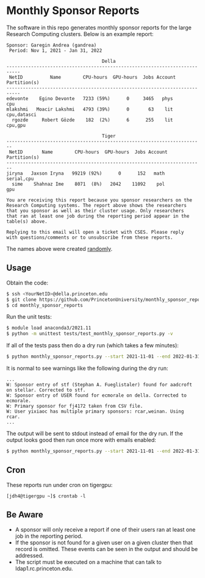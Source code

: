 # Monthly Sponsor Reports

The software in this repo generates monthly sponsor reports for the large Research Computing clusters. Below is an example report:

```
Sponsor: Garegin Andrea (gandrea)
 Period: Nov 1, 2021 - Jan 31, 2022

                                   Della                                   
---------------------------------------------------------------------------
 NetID          Name        CPU-hours  GPU-hours  Jobs Account Partition(s)
---------------------------------------------------------------------------
edevonte    Egino Devonte   7233 (59%)      0     3465   phys           cpu 
mlakshmi   Moacir Lakshmi   4793 (39%)      0       63    lit   cpu,datasci  
  rgozde     Robert Gözde    182  (2%)      6      255    lit       cpu,gpu 

                                   Tiger                                   
------------------------------------------------------------------------
 NetID       Name        CPU-hours  GPU-hours  Jobs Account Partition(s)
------------------------------------------------------------------------
jiryna   Jaxson Iryna   99219 (92%)      0      152   math    serial,cpu 
  sime    Shahnaz Ime    8071  (8%)   2042    11092    pol           gpu 

You are receiving this report because you sponsor researchers on the
Research Computing systems. The report above shows the researchers
that you sponsor as well as their cluster usage. Only researchers
that ran at least one job during the reporting period appear in the
table(s) above.

Replying to this email will open a ticket with CSES. Please reply
with questions/comments or to unsubscribe from these reports.
```

The names above were created [randomly](https://www.behindthename.com/random/).

## Usage

Obtain the code:

```bash
$ ssh <YourNetID>@della.princeton.edu
$ git clone https://github.com/PrincetonUniversity/monthly_sponsor_reports.git
$ cd monthly_sponsor_reports
```

Run the unit tests:

```bash
$ module load anaconda3/2021.11
$ python -m unittest tests/test_monthly_sponsor_reports.py -v
```

If all of the tests pass then do a dry run (which takes a few minutes):

```bash
$ python monthly_sponsor_reports.py --start 2021-11-01 --end 2022-01-31
```

It is normal to see warnings like the following during the dry run:

```
...
W: Sponsor entry of stf (Stephan A. Fueglistaler) found for aadcroft on stellar. Corrected to stf.
W: Sponsor entry of USER found for ecmorale on della. Corrected to ecmorale.
W: Primary sponsor for fj4172 taken from CSV file.
W: User yixiaoc has multiple primary sponsors: rcar,weinan. Using rcar.
...
```

The output will be sent to stdout instead of email for the dry run. If the output looks good then run once more with emails enabled:

```bash
$ python monthly_sponsor_reports.py --start 2021-11-01 --end 2022-01-31 --email
```

## Cron

These reports run under cron on tigergpu:

```
[jdh4@tigergpu ~]$ crontab -l
```

## Be Aware

- A sponsor will only receive a report if one of their users ran at least one job in the reporting period.  
- If the sponsor is not found for a given user on a given cluster then that record is omitted. These events can be seen in the output and should be addressed.  
- The script must be executed on a machine that can talk to ldap1.rc.princeton.edu.  

